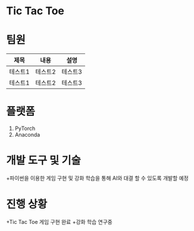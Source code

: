 # Tic Tac Toe


# 팀원
|제목|내용|설명|
|------|---|---|
|테스트1|테스트2|테스트3|
|테스트1|테스트2|테스트3|


# 플랫폼
1. PyTorch
2. Anaconda


# 개발 도구 및 기술
+파이썬을 이용한 게임 구현 및 강화 학습을 통해 AI와 대결 할 수 있도록 개발할 예정


# 진행 상황
+Tic Tac Toe 게임 구현 완료
+강화 학습 연구중

